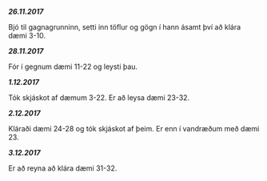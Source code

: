 ***26.11.2017***

Bjó til gagnagrunninn, setti inn töflur og gögn í hann ásamt því að klára 
dæmi 3-10.

***28.11.2017***

Fór í gegnum dæmi 11-22 og leysti þau.


***1.12.2017***

Tók skjáskot af dæmum 3-22. Er að leysa dæmi 23-32.

***2.12.2017***

Kláraði dæmi 24-28 og tók skjáskot af þeim. Er enn í vandræðum með dæmi 23.

***3.12.2017***

Er að reyna að klára dæmi 31-32.

